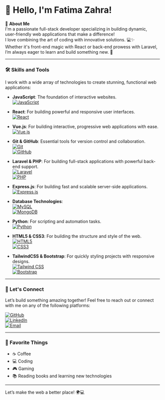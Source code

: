 # 👋 Hello, I'm Fatima Zahra!  
🌟 **About Me**  
I'm a passionate full-stack developer specializing in building dynamic,  
user-friendly web applications that make a difference!  
I love combining the art of coding with innovative solutions. 💻✨  
Whether it's front-end magic with React or back-end prowess with Laravel, I’m always eager to learn and build something new. 🚀

---

### 🛠️ **Skills and Tools**

I work with a wide array of technologies to create stunning, functional web applications:

- **JavaScript**: The foundation of interactive websites.  
  [![JavaScript](https://img.shields.io/badge/-JavaScript-F7DF1E?style=flat&logo=javascript&logoColor=black)](https://developer.mozilla.org/en-US/docs/Web/JavaScript)
  
- **React**: For building powerful and responsive user interfaces.  
  [![React](https://img.shields.io/badge/-React-61DAFB?style=flat&logo=react&logoColor=black)](https://reactjs.org/)

- **Vue.js**: For building interactive, progressive web applications with ease.  
  [![Vue.js](https://img.shields.io/badge/-Vue.js-4FC08D?style=flat&logo=vue.js&logoColor=white)](https://vuejs.org/)

- **Git & GitHub**: Essential tools for version control and collaboration.  
  [![Git](https://img.shields.io/badge/-Git-F05032?style=flat&logo=git&logoColor=white)](https://git-scm.com/)  
  [![GitHub](https://img.shields.io/badge/-GitHub-181717?style=flat&logo=github&logoColor=white)](https://github.com/)
  
- **Laravel & PHP**: For building full-stack applications with powerful back-end support.  
  [![Laravel](https://img.shields.io/badge/-Laravel-FF2D20?style=flat&logo=laravel&logoColor=white)](https://laravel.com/)  
  [![PHP](https://img.shields.io/badge/-PHP-777BB4?style=flat&logo=php&logoColor=white)](https://www.php.net/)
  
- **Express.js**: For building fast and scalable server-side applications.  
  [![Express.js](https://img.shields.io/badge/-Express.js-000000?style=flat&logo=express&logoColor=white)](https://expressjs.com/)

- **Database Technologies**:  
  [![MySQL](https://img.shields.io/badge/-MySQL-4479A1?style=flat&logo=mysql&logoColor=white)](https://www.mysql.com/)  
  [![MongoDB](https://img.shields.io/badge/-MongoDB-47A248?style=flat&logo=mongodb&logoColor=white)](https://www.mongodb.com/)
  
- **Python**: For scripting and automation tasks.  
  [![Python](https://img.shields.io/badge/-Python-3776AB?style=flat&logo=python&logoColor=white)](https://www.python.org/)
  
- **HTML5 & CSS3**: For building the structure and style of the web.  
  [![HTML5](https://img.shields.io/badge/-HTML5-E34F26?style=flat&logo=html5&logoColor=white)](https://developer.mozilla.org/en-US/docs/Web/HTML)  
  [![CSS3](https://img.shields.io/badge/-CSS3-1572B6?style=flat&logo=css3&logoColor=white)](https://developer.mozilla.org/en-US/docs/Web/CSS)
  
- **TailwindCSS & Bootstrap**: For quickly styling projects with responsive designs.  
  [![Tailwind CSS](https://img.shields.io/badge/-TailwindCSS-38B2AC?style=flat&logo=tailwind-css&logoColor=white)](https://tailwindcss.com/)  
  [![Bootstrap](https://img.shields.io/badge/-Bootstrap-563D7C?style=flat&logo=bootstrap&logoColor=white)](https://getbootstrap.com/)

---

### 🌟 **Let's Connect**

Let’s build something amazing together! Feel free to reach out or connect with me on any of the following platforms:

[![GitHub](https://img.shields.io/badge/-GitHub-181717?style=flat&logo=github&logoColor=white)](https://github.com/fatimazahrafardani)  
[![LinkedIn](https://img.shields.io/badge/-LinkedIn-0077B5?style=flat&logo=linkedin&logoColor=white)](https://www.linkedin.com/in/fatimazahra-fardani-25b3ab258//)  
[![Email](https://img.shields.io/badge/-Email-D14836?style=flat&logo=gmail&logoColor=white)](mailto:fardanifatimazahra@example.com)

---

### 🎨 **Favorite Things**

- ☕ Coffee
- 💻 Coding
- 🎮 Gaming
- 📚 Reading books and learning new technologies

---

Let’s make the web a better place! 🌍💻
